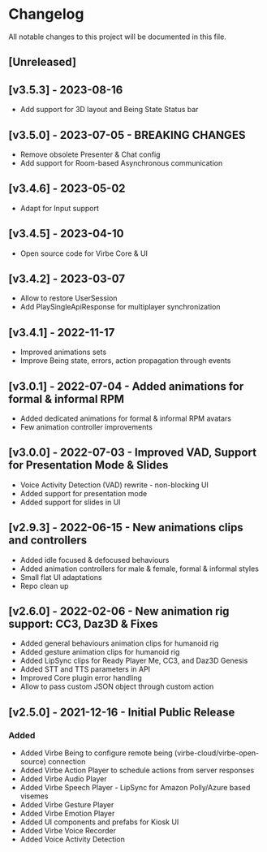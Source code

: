 # Changelog
All notable changes to this project will be documented in this file.

## [Unreleased]
## [v3.5.3] - 2023-08-16
- Add support for 3D layout and Being State Status bar

## [v3.5.0] - 2023-07-05 - BREAKING CHANGES
- Remove obsolete Presenter & Chat config
- Add support for Room-based Asynchronous communication

## [v3.4.6] - 2023-05-02
- Adapt for Input support

## [v3.4.5] - 2023-04-10
- Open source code for Virbe Core & UI

## [v3.4.2] - 2023-03-07
- Allow to restore UserSession
- Add PlaySingleApiResponse for multiplayer synchronization 

## [v3.4.1] - 2022-11-17 
- Improved animations sets
- Improve Being state, errors, action propagation through events

## [v3.0.1] - 2022-07-04 - Added animations for formal & informal RPM
- Added dedicated animations for formal & informal RPM avatars
- Few animation controller improvements

## [v3.0.0] - 2022-07-03 - Improved VAD, Support for Presentation Mode & Slides
- Voice Activity Detection (VAD) rewrite - non-blocking UI 
- Added support for presentation mode
- Added support for slides in UI

## [v2.9.3] - 2022-06-15 - New animations clips and controllers
- Added idle focused & defocused behaviours
- Added animation controllers for male & female, formal & informal styles
- Small flat UI adaptations
- Repo clean up

## [v2.6.0] - 2022-02-06 - New animation rig support: CC3, Daz3D & Fixes
- Added general behaviours animation clips for humanoid rig
- Added gesture animation clips for humanoid rig
- Added LipSync clips for Ready Player Me, CC3, and Daz3D Genesis
- Added STT and TTS parameters in API
- Improved Core plugin error handling
- Allow to pass custom JSON object through custom action

## [v2.5.0] - 2021-12-16 - Initial Public Release
### Added
- Added Virbe Being to configure remote being (virbe-cloud/virbe-open-source) connection
- Added Virbe Action Player to schedule actions from server responses
- Added Virbe Audio Player
- Added Virbe Speech Player - LipSync for Amazon Polly/Azure based visemes
- Added Virbe Gesture Player
- Added Virbe Emotion Player
- Added UI components and prefabs for Kiosk UI
- Added Virbe Voice Recorder
- Added Voice Activity Detection
